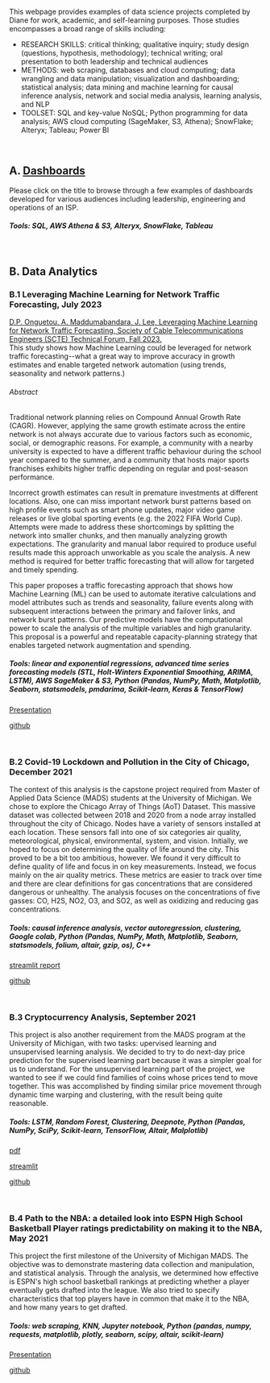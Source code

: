 This webpage provides examples of data science projects completed by Diane for work, academic, and self-learning purposes. Those studies encompasses a broad range of skills including: 
- RESEARCH SKILLS: critical thinking; qualitative inquiry; study design (questions, hypothesis, methodology); technical writing; oral presentation to both leadership and technical audiences
- METHODS: web scraping, databases and cloud computing; data wrangling and data manipulation; visualization and dashboarding; statistical analysis; data mining and machine learning for causal inference analysis, network and social media analysis, learning analysis, and NLP
- TOOLSET: SQL and key-value NoSQL; Python programming for data analysis; AWS cloud computing (SageMaker, S3, Athena); SnowFlake; Alteryx; Tableau; Power BI
<br>

## A. [Dashboards](https://dianemads.github.io/dashboards/)
Please click on the title to browse through a few examples of dashboards developed for various audiences including leadership, engineering and operations of an ISP. 
##### Tools: SQL, AWS Athena & S3, Alteryx, SnowFlake, Tableau
<br>

## B. Data Analytics
### B.1 Leveraging Machine Learning for Network Traffic Forecasting, July 2023
[D.P. Onguetou, A. Maddumabandara, J. Lee, Leveraging Machine Learning for Network Traffic Forecasting, Society of Cable Telecommunications Engineers (SCTE) Technical Forum, Fall 2023.](https://www.nctatechnicalpapers.com/Paper/2023/3580_Lee_5100_paper)
<br> This study shows how Machine Learning could be leveraged for network traffic forecasting--what a great way to improve accuracy in growth estimates and enable targeted network automation (using trends, seasonality and network patterns.)

###### Abstract
Traditional network planning relies on Compound Annual Growth Rate (CAGR). However, applying the same growth estimate across the entire network is not always accurate due to various factors such as economic, social, or demographic reasons. For example, a community with a nearby university is expected to have a different traffic behaviour during the school year compared to the summer, and a community that hosts major sports franchises exhibits higher traffic depending on regular and post-season performance.

Incorrect growth estimates can result in premature investments at different locations. Also, one can miss important network burst patterns based on high profile events such as smart phone updates, major video game releases or live global sporting events (e.g. the 2022 FIFA World Cup). Attempts were made to address these shortcomings by splitting the network into smaller chunks, and then manually analyzing growth expectations. The granularity and manual labor required to produce useful results made this approach unworkable as you scale the analysis. A new method is required for better traffic forecasting that will allow for targeted and timely spending.

This paper proposes a traffic forecasting approach that shows how Machine Learning (ML) can be used to automate iterative calculations and model attributes such as trends and seasonality, failure events along with subsequent interactions between the primary and failover links, and network burst patterns. Our predictive models have the computational power to scale the analysis of the multiple variables and high granularity. This proposal is a powerful and repeatable capacity-planning strategy that enables targeted network augmentation and spending.

##### Tools: linear and exponential regressions, advanced time series forecasting models (STL, Holt-Winters Exponential Smoothing, ARIMA, LSTM), AWS SageMaker & S3, Python (Pandas, NumPy, Math, Matplotlib, Seaborn, statsmodels, pmdarima, Scikit-learn, Keras & TensorFlow)

<a href="https://github.com/dianeMADS/traffic-forecasting/blob/main/assets/3580_DPO_5100_presentation.pdf">Presentation</a> 

[github](https://github.com/dianeMADS/traffic-forecasting/tree/main)

<br>

### B.2 Covid-19 Lockdown and Pollution in the City of Chicago, December 2021
The context of this analysis is the capstone project required from Master of Applied Data Science (MADS) students at the University of Michigan. We chose to explore  the Chicago Array of Things (AoT) Dataset. This massive dataset was collected between 2018 and 2020 from a node array installed throughout the city of Chicago. Nodes have a variety of sensors installed at each location. These sensors fall into one of six categories air quality, meteorological, physical, environmental, system, and vision. Initially, we hoped to focus on determining the quality of life around the city. This proved to be a bit too ambitious, however. We found it very difficult to define quality of life and focus in on key measurements. Instead, we focus mainly on the air quality metrics. These metrics are easier to track over time and there are clear definitions for gas concentrations that are considered dangerous or unhealthy. The analysis focuses on the concentrations of five gasses: CO, H2S, NO2, O3, and SO2, as well as oxidizing and reducing gas concentrations.

##### Tools: causal inference analysis, vector autoregression, clustering, Google colab, Python (Pandas, NumPy, Math, Matplotlib, Seaborn, statsmodels, folium, altair, gzip, os), C++

[streamlit report](https://dianemads-capstone-streamlitstreamlit-hyz5lm.streamlit.app/)

[github](https://github.com/dianeMADS/capstone)

<br>

### B.3 Cryptocurrency Analysis, September 2021
This project is also another requirement from the MADS program at the University of Michigan, with two tasks: upervised learning and unsupervised learning analysis. We decided to try to do next-day price prediction for the supervised learning part because it was a simpler goal for us to understand. For the unsupervised learning part of the project, we wanted to see if we could find families of coins whose prices tend to move together. This was accomplished by finding similar price movement through dynamic time warping and clustering, with the result being quite reasonable.

##### Tools: LSTM, Random Forest, Clustering, Deepnote, Python (Pandas, NumPy, SciPy, Scikit-learn, TensorFlow, Altair, Malplotlib)

[pdf](https://github.com/dianeMADS/milestone2/blob/main/report/MADS-milestone2-Onguetou-Nikolsky.pdf)

[streamlit](https://dianemads-milestone2-i4rryagqxtyey26mafg5eb.streamlit.app/)

[github](https://github.com/dianeMADS/milestone2)

<br>

### B.4 Path to the NBA: a detailed look into ESPN High School Basketball Player ratings predictability on making it to the NBA, May 2021
This project the first milestone of the University of Michigan MADS. The objective was to demonstrate mastering data collection and manipulation, and statistical analysis. Through the analysis, we determined how effective is ESPN's high school basketball rankings at predicting whether a player eventually gets drafted into the league. We also tried to specify characteristics that top players have in common that make it to the NBA, and how many years to get drafted.

##### Tools: web scraping, KNN, Jupyter notebook, Python (pandas, numpy, requests, matplotlib, plotly, seaborn, scipy, altair, scikit-learn)

<a href="https://github.com/dianeMADS/milestone1/blob/main/ESPN-to-NBA%20vFinal-1.pdf">Presentation</a>

[github](https://github.com/dianeMADS/milestone1)

[//]: # (# D. Self-Learning)
[//]: # (D.1 Data Manipulation)
